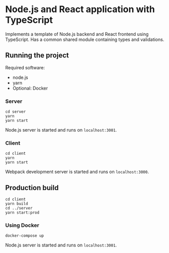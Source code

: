 # Node.js and React application with TypeScript

Implements a template of Node.js backend and React frontend using TypeScript.
Has a common shared module containing types and validations.

## Running the project

Required software:

- node.js
- yarn
- Optional: Docker

### Server

```
cd server
yarn
yarn start
```

Node.js server is started and runs on `localhost:3001`.

### Client

```
cd client
yarn
yarn start
```

Webpack development server is started and runs on `localhost:3000`.

## Production build

```
cd client
yarn build
cd ../server
yarn start:prod
```

### Using Docker

```
docker-compose up
```

Node.js server is started and runs on `localhost:3001`.
